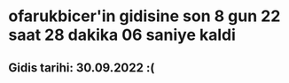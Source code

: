 # ofarukbicer'in gidisine son 8 gun 22 saat 28 dakika 06 saniye kaldi

## Gidis tarihi: 30.09.2022 :(